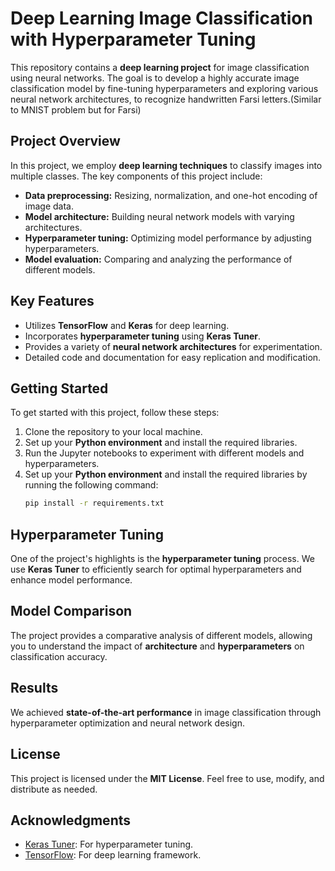 # Deep Learning Image Classification with Hyperparameter Tuning

This repository contains a **deep learning project** for image classification using neural networks. The goal is to develop a highly accurate image classification model by fine-tuning hyperparameters and exploring various neural network architectures, to recognize handwritten Farsi letters.(Similar to MNIST problem but for Farsi)

## Project Overview

In this project, we employ **deep learning techniques** to classify images into multiple classes. The key components of this project include:

- **Data preprocessing:** Resizing, normalization, and one-hot encoding of image data.
- **Model architecture:** Building neural network models with varying architectures.
- **Hyperparameter tuning:** Optimizing model performance by adjusting hyperparameters.
- **Model evaluation:** Comparing and analyzing the performance of different models.

## Key Features

- Utilizes **TensorFlow** and **Keras** for deep learning.
- Incorporates **hyperparameter tuning** using **Keras Tuner**.
- Provides a variety of **neural network architectures** for experimentation.
- Detailed code and documentation for easy replication and modification.

## Getting Started

To get started with this project, follow these steps:

1. Clone the repository to your local machine.
2. Set up your **Python environment** and install the required libraries.
3. Run the Jupyter notebooks to experiment with different models and hyperparameters.
4. Set up your **Python environment** and install the required libraries by running the following command:
   ```bash
   pip install -r requirements.txt

## Hyperparameter Tuning

One of the project's highlights is the **hyperparameter tuning** process. We use **Keras Tuner** to efficiently search for optimal hyperparameters and enhance model performance.

## Model Comparison

The project provides a comparative analysis of different models, allowing you to understand the impact of **architecture** and **hyperparameters** on classification accuracy.

## Results

We achieved **state-of-the-art performance** in image classification through hyperparameter optimization and neural network design.

## License

This project is licensed under the **MIT License**. Feel free to use, modify, and distribute as needed.

## Acknowledgments

- [Keras Tuner](https://keras.io/keras_tuner/): For hyperparameter tuning.
- [TensorFlow](https://www.tensorflow.org/): For deep learning framework.
